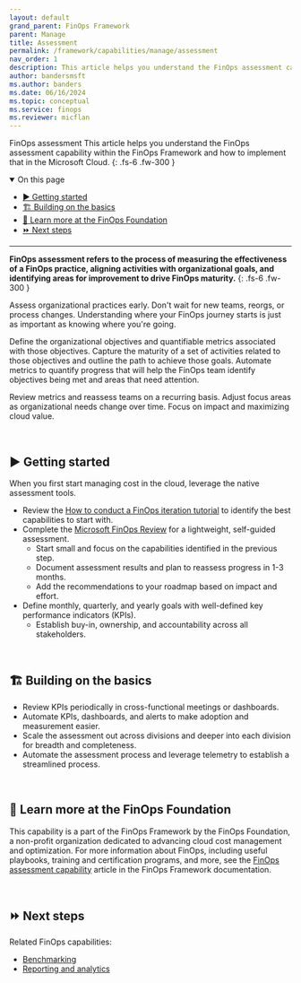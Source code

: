 ```yaml
---
layout: default
grand_parent: FinOps Framework
parent: Manage
title: Assessment
permalink: /framework/capabilities/manage/assessment
nav_order: 1
description: This article helps you understand the FinOps assessment capability within the FinOps Framework and how to implement that in the Microsoft Cloud.
author: bandersmsft
ms.author: banders
ms.date: 06/16/2024
ms.topic: conceptual
ms.service: finops
ms.reviewer: micflan
---
```


<span class="fs-9 d-block mb-4">FinOps assessment</span>
This article helps you understand the FinOps assessment capability within the FinOps Framework and how to implement that in the Microsoft Cloud.
{: .fs-6 .fw-300 }

<details open markdown="1">
  <summary class="fs-2 text-uppercase">On this page</summary>

- [▶️ Getting started](#️-getting-started)
- [🏗️ Building on the basics](#️-building-on-the-basics)
- [🍎 Learn more at the FinOps Foundation](#-learn-more-at-the-finops-foundation)
- [⏩ Next steps](#-next-steps)

</details>

---

<a name="definition"></a>
**FinOps assessment refers to the process of measuring the effectiveness of a FinOps practice, aligning activities with organizational goals, and identifying areas for improvement to drive FinOps maturity.**
{: .fs-6 .fw-300 }

Assess organizational practices early. Don't wait for new teams, reorgs, or process changes. Understanding where your FinOps journey starts is just as important as knowing where you're going.

Define the organizational objectives and quantifiable metrics associated with those objectives. Capture the maturity of a set of activities related to those objectives and outline the path to achieve those goals. Automate metrics to quantify progress that will help the FinOps team identify objectives being met and areas that need attention.

Review metrics and reassess teams on a recurring basis. Adjust focus areas as organizational needs change over time. Focus on impact and maximizing cloud value.

<br>

## ▶️ Getting started

When you first start managing cost in the cloud, leverage the native assessment tools.

- Review the [How to conduct a FinOps iteration tutorial](../../../conduct-an-iteration.md) to identify the best capabilities to start with.
- Complete the [Microsoft FinOps Review](https://aka.ms/finops/review) for a lightweight, self-guided assessment.
  - Start small and focus on the capabilities identified in the previous step.
  - Document assessment results and plan to reassess progress in 1-3 months.
  - Add the recommendations to your roadmap based on impact and effort.
- Define monthly, quarterly, and yearly goals with well-defined key performance indicators (KPIs).
  - Establish buy-in, ownership, and accountability across all stakeholders.

<br>

## 🏗️ Building on the basics

- Review KPIs periodically in cross-functional meetings or dashboards.
- Automate KPIs, dashboards, and alerts to make adoption and measurement easier.
- Scale the assessment out across divisions and deeper into each division for breadth and completeness.
- Automate the assessment process and leverage telemetry to establish a streamlined process.

<br>


## 🍎 Learn more at the FinOps Foundation

This capability is a part of the FinOps Framework by the FinOps Foundation, a non-profit organization dedicated to advancing cloud cost management and optimization. For more information about FinOps, including useful playbooks, training and certification programs, and more, see the [FinOps assessment capability](https://www.finops.org/framework/capabilities/finops-assessment/) article in the FinOps Framework documentation.

<br>

## ⏩ Next steps

Related FinOps capabilities:

- [Benchmarking](../optimize/benchmarking.md)
- [Reporting and analytics](../understand/reporting.md)

<br>
